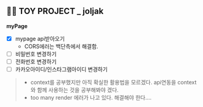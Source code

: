 ## 👩‍🎓 TOY PROJECT _ joljak
**myPage**
- [x] mypage api받아오기 
	 - CORS에러는 백단측에서 해결함.
- [ ] 비밀번호 변경하기
- [ ] 전화번호 변경하기
- [ ] 카카오아이디/인스타그램아이디 변경하기
>-  context를 공부했지만 아직 확실한 활용법을 모르겠다. api연동을 context와 함께 사용하는 것을 공부해봐야 겠다.
>- too many render 에러가 나고 있다. 해결해야 한다....

